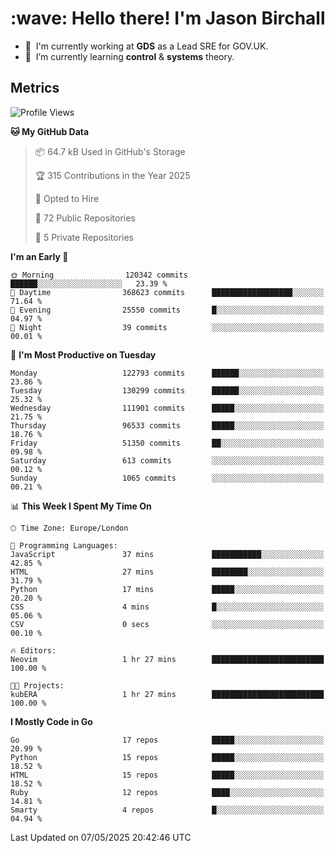 <h1 align="left" id="jason-title">:wave: Hello there! I'm Jason Birchall</h1>

- :office: &nbsp;I'm currently working at **GDS** as a Lead SRE for GOV.UK.
- :seedling: &nbsp;I’m currently learning **control** & **systems** theory.

<h2>Metrics</h2>

<!--START_SECTION:waka-->
![Profile Views](http://img.shields.io/badge/Profile%20Views-2-blue)

**🐱 My GitHub Data** 

> 📦 64.7 kB Used in GitHub's Storage 
 > 
> 🏆 315 Contributions in the Year 2025
 > 
> 💼 Opted to Hire
 > 
> 📜 72 Public Repositories 
 > 
> 🔑 5 Private Repositories 
 > 
**I'm an Early 🐤** 

```text
🌞 Morning                120342 commits      ██████░░░░░░░░░░░░░░░░░░░   23.39 % 
🌆 Daytime                368623 commits      ██████████████████░░░░░░░   71.64 % 
🌃 Evening                25550 commits       █░░░░░░░░░░░░░░░░░░░░░░░░   04.97 % 
🌙 Night                  39 commits          ░░░░░░░░░░░░░░░░░░░░░░░░░   00.01 % 
```
📅 **I'm Most Productive on Tuesday** 

```text
Monday                   122793 commits      ██████░░░░░░░░░░░░░░░░░░░   23.86 % 
Tuesday                  130299 commits      ██████░░░░░░░░░░░░░░░░░░░   25.32 % 
Wednesday                111901 commits      █████░░░░░░░░░░░░░░░░░░░░   21.75 % 
Thursday                 96533 commits       █████░░░░░░░░░░░░░░░░░░░░   18.76 % 
Friday                   51350 commits       ██░░░░░░░░░░░░░░░░░░░░░░░   09.98 % 
Saturday                 613 commits         ░░░░░░░░░░░░░░░░░░░░░░░░░   00.12 % 
Sunday                   1065 commits        ░░░░░░░░░░░░░░░░░░░░░░░░░   00.21 % 
```


📊 **This Week I Spent My Time On** 

```text
🕑︎ Time Zone: Europe/London

💬 Programming Languages: 
JavaScript               37 mins             ███████████░░░░░░░░░░░░░░   42.85 % 
HTML                     27 mins             ████████░░░░░░░░░░░░░░░░░   31.79 % 
Python                   17 mins             █████░░░░░░░░░░░░░░░░░░░░   20.20 % 
CSS                      4 mins              █░░░░░░░░░░░░░░░░░░░░░░░░   05.06 % 
CSV                      0 secs              ░░░░░░░░░░░░░░░░░░░░░░░░░   00.10 % 

🔥 Editors: 
Neovim                   1 hr 27 mins        █████████████████████████   100.00 % 

🐱‍💻 Projects: 
kubERA                   1 hr 27 mins        █████████████████████████   100.00 % 
```

**I Mostly Code in Go** 

```text
Go                       17 repos            █████░░░░░░░░░░░░░░░░░░░░   20.99 % 
Python                   15 repos            █████░░░░░░░░░░░░░░░░░░░░   18.52 % 
HTML                     15 repos            █████░░░░░░░░░░░░░░░░░░░░   18.52 % 
Ruby                     12 repos            ████░░░░░░░░░░░░░░░░░░░░░   14.81 % 
Smarty                   4 repos             █░░░░░░░░░░░░░░░░░░░░░░░░   04.94 % 
```




 Last Updated on 07/05/2025 20:42:46 UTC
<!--END_SECTION:waka-->

<!-- links -->

[issues page]: https://github.com/jasonBirchall/jasonBirchall/issues "jasonBirchall/issues"

